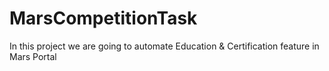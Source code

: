 # MarsCompetitionTask
In this project we are going to automate Education &amp; Certification feature in Mars Portal
